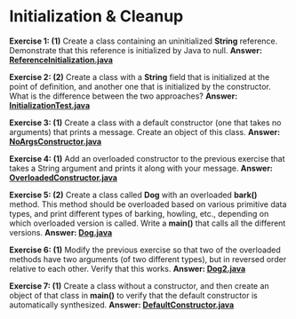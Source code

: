 # Initialization & Cleanup

**Exercise 1: (1)** Create a class containing an uninitialized **String**
reference. Demonstrate that this reference is initialized by Java to null.
**Answer: [ReferenceInitialization.java](src/main/java/ReferenceInitialization.java)**

**Exercise 2: (2)** Create a class with a **String** field that 
is initialized at the point of definition, and another one that 
is initialized by the constructor. What is the difference between the two approaches?
**Answer: [InitializationTest.java](src/main/java/InitializationTest.java)**

**Exercise 3: (1)** Create a class with a default constructor (one that 
takes no arguments) that prints a message. Create an object of this class.
**Answer: [NoArgsConstructor.java](src/main/java/NoArgsConstructor.java)**

**Exercise 4: (1)** Add an overloaded constructor to the previous exercise 
that takes a String argument and prints it along with your message.
**Answer: [OverloadedConstructor.java](src/main/java/OverloadedConstructor.java)**

**Exercise 5: (2)** Create a class called **Dog** with an overloaded 
**bark()** method. This method should be overloaded based on various 
primitive data types, and print different types of barking, howling, etc., 
depending on which overloaded version is called. Write a **main()** 
that calls all the different versions.
**Answer: [Dog.java](src/main/java/Dog.java)**

**Exercise 6: (1)** Modify the previous exercise so that two of the 
overloaded methods have two arguments (of two different types), but 
in reversed order relative to each other. Verify that this works.
**Answer: [Dog2.java](src/main/java/Dog2.java)**

**Exercise 7: (1)** Create a class without a constructor, and then 
create an object of that class in **main()** to verify that 
the default constructor is automatically synthesized.
**Answer: [DefaultConstructor.java](src/main/java/DefaultConstructor.java)**
